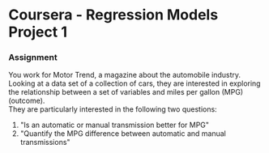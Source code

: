 Coursera - Regression Models Project 1
==============================================

### Assignment  
You work for Motor Trend, a magazine about the automobile industry. Looking at a data set of a collection of cars, they are interested in exploring the relationship between a set of variables and miles per gallon (MPG) (outcome).  
They are particularly interested in the following two questions: 

1. "Is an automatic or manual transmission better for MPG"  
2. "Quantify the MPG difference between automatic and manual transmissions"